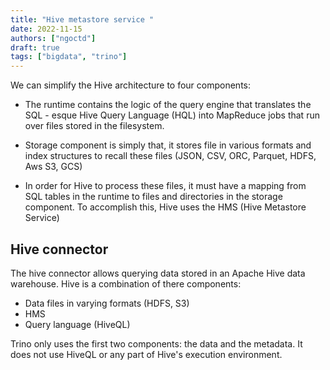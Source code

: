 ```yaml
---
title: "Hive metastore service "
date: 2022-11-15
authors: ["ngoctd"]
draft: true
tags: ["bigdata", "trino"]
---
```


We can simplify the Hive architecture to four components:

- The runtime contains the logic of the query engine that translates the SQL - esque Hive Query Language (HQL) into MapReduce jobs that run over files stored in the filesystem.

- Storage component is simply that, it stores file in various formats and index structures to recall these files (JSON, CSV, ORC, Parquet, HDFS, Aws S3, GCS)

- In order for Hive to process these files, it must have a mapping from SQL tables in the runtime to files and directories in the storage component. To accomplish this, Hive uses the HMS (Hive Metastore Service)

## Hive connector

The hive connector allows querying data stored in an Apache Hive data warehouse. Hive is a combination of there components:

- Data files in varying formats (HDFS, S3)
- HMS
- Query language (HiveQL)

Trino only uses the first two components: the data and the metadata. It does not use HiveQL or any part of Hive's execution environment.